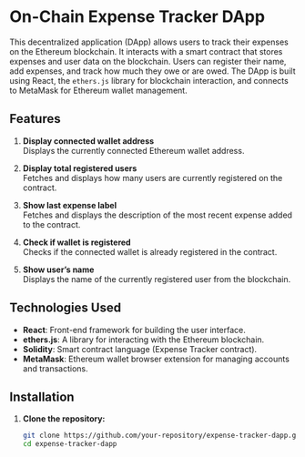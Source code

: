 # On-Chain Expense Tracker DApp

This decentralized application (DApp) allows users to track their expenses on the Ethereum blockchain. It interacts with a smart contract that stores expenses and user data on the blockchain. Users can register their name, add expenses, and track how much they owe or are owed. The DApp is built using React, the `ethers.js` library for blockchain interaction, and connects to MetaMask for Ethereum wallet management.

## Features

1. **Display connected wallet address**  
   Displays the currently connected Ethereum wallet address.

2. **Display total registered users**  
   Fetches and displays how many users are currently registered on the contract.

3. **Show last expense label**  
   Fetches and displays the description of the most recent expense added to the contract.

4. **Check if wallet is registered**  
   Checks if the connected wallet is already registered in the contract.

5. **Show user’s name**  
   Displays the name of the currently registered user from the blockchain.

## Technologies Used

- **React**: Front-end framework for building the user interface.
- **ethers.js**: A library for interacting with the Ethereum blockchain.
- **Solidity**: Smart contract language (Expense Tracker contract).
- **MetaMask**: Ethereum wallet browser extension for managing accounts and transactions.

## Installation

1. **Clone the repository:**
   ```bash
   git clone https://github.com/your-repository/expense-tracker-dapp.git
   cd expense-tracker-dapp
